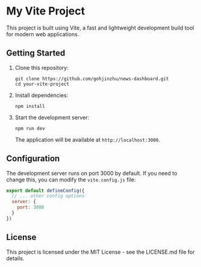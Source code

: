 # My Vite Project

This project is built using Vite, a fast and lightweight development build tool for modern web applications.


## Getting Started

1. Clone this repository:
   ```
   git clone https://github.com/gohjinzhu/news-dashboard.git
   cd your-vite-project
   ```

2. Install dependencies:
   ```
   npm install
   ```

3. Start the development server:
   ```
   npm run dev
   ```

   The application will be available at `http://localhost:3000`.

## Configuration

The development server runs on port 3000 by default. If you need to change this, you can modify the `vite.config.js` file:

```javascript
export default defineConfig({
  // ... other config options
  server: {
    port: 3000
  }
})
```

## License

This project is licensed under the MIT License - see the LICENSE.md file for details.